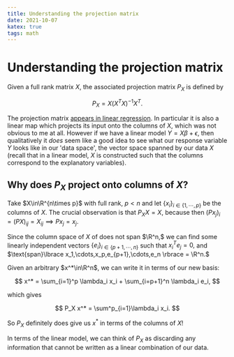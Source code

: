 ```yaml
---
title: Understanding the projection matrix
date: 2021-10-07
katex: true
tags: math
---
```


# Understanding the projection matrix


Given a full rank matrix $X$, the associated projection matrix $P_X$ is defined by

$$
P_X = X(X^TX)^{-1}X^T.
$$

The projection matrix [appears in linear
regression](https://en.wikipedia.org/wiki/Projection_matrix#Ordinary_least_squares).
In particular it is also a linear map which projects its input onto the columns
of $X,$ which was not obvious to me at all. However if we have a linear model
$Y=X\beta + \epsilon,$ then qualitatively it _does_ seem like a good idea to see
what our response variable $Y$ looks like in our 'data space', the vector
space spanned by our data $X$ (recall that
in a linear model, $X$ is constructed such that the columns correspond to the
explanatory variables).

## Why does $P_X$ project onto columns of $X$?

Take $X\in\R^{n\times p}$ with full rank, $p < n$ and let
$\lbrace x_i\rbrace _{i\in\lbrace 1,\cdots,p\rbrace}$ be the columns of $X.$
The crucial observation is that $P_X X = X,$ because then $(Px_j)_i =
(PX)_{ij} = X_{ij} \implies Px_j = x_j.$

Since the column space of $X$ of does not span $\R^n,$ we can find some
linearly independent vectors $\lbrace e_i\rbrace_{i \in \lbrace p+1,\cdots, n\rbrace}$
such that $x^T_i e_j = 0,$ and $\text{span}\lbrace x_1,\cdots,x_p,e_{p+1},\cdots,e_n \rbrace = \R^n.$

Given an arbitrary $x^*\in\R^n$, we can write it in terms of our new basis:

$$
x^* = \sum_{i=1}^p \lambda_i x_i + \sum_{i=p+1}^n \lambda_i e_i,
$$

which gives

$$
P_X x^* = \sum^p_{i=1}\lambda_i x_i.
$$

So $P_X$ definitely does give us $x^*$ in terms of the columns of $X$!

In terms of the linear model, we can think of $P_X$ as discarding any information
that cannot be written as a linear combination of our data.